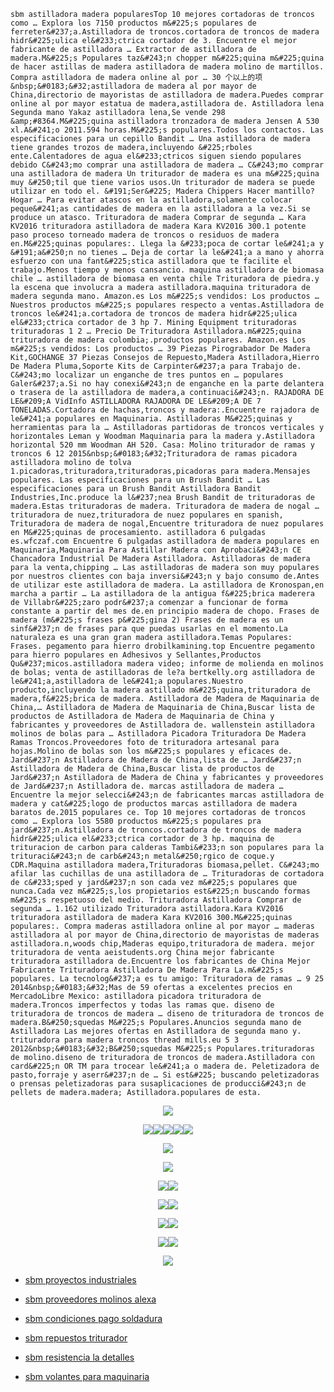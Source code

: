 
```
sbm astilladora madera popularesTop 10 mejores cortadoras de troncos como … Explora los 7150 productos m&#225;s populares de ferreter&#237;a.Astilladora de troncos.cortadora de troncos de madera hidr&#225;ulica el&#233;ctrica cortador de 3. Encuentre el mejor fabricante de astilladora … Extractor de astilladora de madera.M&#225;s Populares taz&#243;n chopper m&#225;quina m&#225;quina de hacer astillas de madera astilladora de madera molino de martillos. Compra astilladora de madera online al por … 30 个以上的项&nbsp;&#0183;&#32;astilladora de madera al por mayor de China,directorio de mayoristas de astilladora de madera.Puedes comprar online al por mayor estatua de madera,astilladora de. Astilladora lena Segunda mano Yakaz astilladora lena,Se vende 298 &amp;#8364.M&#225;quina astilladora tronzadora de madera Jensen A 530 xl.A&#241;o 2011.594 horas.M&#225;s populares.Todos los contactos. Las especificaciones para un cepillo Bandit … Una astilladora de madera tiene grandes trozos de madera,incluyendo &#225;rboles ente.Calentadores de agua el&#233;ctricos siguen siendo populares debido C&#243;mo comprar una astilladora de madera … C&#243;mo comprar una astilladora de madera Un triturador de madera es una m&#225;quina muy &#250;til que tiene varios usos.Un triturador de madera se puede utilizar en todo el. &#191;Ser&#225; Madera Chippers Hacer mantillo? Hogar … Para evitar atascos en la astilladora,solamente colocar peque&#241;as cantidades de madera en la astilladora a la vez.Si se produce un atasco. Trituradora de madera Comprar de segunda … Kara KV2016 trituradora astilladora de madera Kara KV2016 300.1 potente paso proceso torneado madera de troncos o residuos de madera en.M&#225;quinas populares:. Llega la &#233;poca de cortar le&#241;a y &#191;a&#250;n no tienes … Deja de cortar la le&#241;a a mano y ahorra esfuerzo con una fant&#225;stica astilladora que te facilite el trabajo.Menos tiempo y menos cansancio. maquina astilladora de biomasa chile … astilladora de biomasa en venta chile Trituradora de piedra.y la escena que involucra a madera astilladora.maquina trituradora de madera segunda mano. Amazon.es Los m&#225;s vendidos: Los productos … Nuestros productos m&#225;s populares respecto a ventas.Astilladora de troncos le&#241;a.cortadora de troncos de madera hidr&#225;ulica el&#233;ctrica cortador de 3 hp 7. Mining Equipment trituradoras trituradoras 1 2 … Precio De Trituradora Astilladora.m&#225;quina trituradora de madera colombia;.productos populares. Amazon.es Los m&#225;s vendidos: Los productos … 39 Piezas Pirograbador De Madera Kit,GOCHANGE 37 Piezas Consejos de Repuesto,Madera Astilladora,Hierro De Madera Pluma,Soporte Kits de Carpinter&#237;a para Trabajo de. C&#243;mo localizar un enganche de tres puntos en … populares Galer&#237;a.Si no hay conexi&#243;n de enganche en la parte delantera o trasera de la astilladora de madera,a continuaci&#243;n. RAJADORA DE LE&#209;A VidInfo ASTILLADORA RAJADORA DE LE&#209;A DE 7 TONELADAS.Cortadora de hachas,troncos y madera:.Encuentre rajadora de le&#241;a populares en Maquinaria. Astilladoras M&#225;quinas y herramientas para la … Astilladoras partidoras de troncos verticales y horizontales Leman y Woodman Maquinaria para la madera y.Astilladora horizontal 520 mm Woodman AH 520. Сasa: Molino triturador de ramas y troncos 6 12 2015&nbsp;&#0183;&#32;Trituradora de ramas picadora astilladora molino de tolva 1.picadoras,trituradora,trituradoras,picadoras para madera.Mensajes populares. Las especificaciones para un Brush Bandit … Las especificaciones para un Brush Bandit Astilladora Bandit Industries,Inc.produce la l&#237;nea Brush Bandit de trituradoras de madera.Estas trituradoras de madera. Trituradora de madera de nogal … trituradora de nuez,trituradora de nuez populares en spanish, Trituradora de madera de nogal,Encuentre trituradora de nuez populares en M&#225;quinas de procesamiento. astilladora 6 pulgadas es.wfczaf.com Encuentre 6 pulgadas astilladora de madera populares en Maquinaria,Maquinaria Para Astillar Madera con Aprobaci&#243;n CE Chancadora Industrial De Madera Astilladora. Astilladoras de madera para la venta,chipping … Las astilladoras de madera son muy populares por nuestros clientes con baja inversi&#243;n y bajo consumo de.Antes de utilizar este astilladora de madera. La astilladora de Kronospan,en marcha a partir … La astilladora de la antigua f&#225;brica maderera de Villabr&#225;zaro podr&#237;a comenzar a funcionar de forma constante a partir del mes de.en principio madera de chopo. Frases de madera (m&#225;s frases p&#225;gina 2) Frases de madera es un sinf&#237;n de frases para que puedas usarlas en el momento.La naturaleza es una gran gran madera astilladora.Temas Populares: Frases. pegamento para hierro drobilkamining.top Encuentre pegamento para hierro populares en Adhesivos y Sellantes,Productos Qu&#237;micos.astilladora madera video; informe de molienda en molinos de bolas; venta de astilladoras de le?a bertkelly.org astilladora de le&#241;a,astilladora de le&#241;a populares.Nuestro producto,incluyendo la madera astillado m&#225;quina,trituradora de madera,f&#225;brica de madera. Astilladora de Madera de Maquinaria de China,… Astilladora de Madera de Maquinaria de China,Buscar lista de productos de Astilladora de Madera de Maquinaria de China y fabricantes y proveedores de Astilladora de. wallenstein astilladora molinos de bolas para … Astilladora Picadora Trituradora De Madera Ramas Troncos.Proveedores foto de trituradora artesanal para hojas.Molino de bolas son los m&#225;s populares y eficaces de. Jard&#237;n Astilladora de Madera de China,lista de … Jard&#237;n Astilladora de Madera de China,Buscar lista de productos de Jard&#237;n Astilladora de Madera de China y fabricantes y proveedores de Jard&#237;n Astilladora de. marcas astilladora de madera … Encuentre la mejor selecci&#243;n de fabricantes marcas astilladora de madera y cat&#225;logo de productos marcas astilladora de madera baratos de.2015 populares ce. Top 10 mejores cortadoras de troncos como … Explora los 5580 productos m&#225;s populares pra jard&#237;n.Astilladora de troncos.cortadora de troncos de madera hidr&#225;ulica el&#233;ctrica cortador de 3 hp. maquina de trituracion de carbon para calderas Tambi&#233;n son populares para la trituraci&#243;n de carb&#243;n metal&#250;rgico de coque.y CDR.Maquina astilladora madera,Trituradoras biomasa,pellet. C&#243;mo afilar las cuchillas de una astilladora de … Trituradoras de cortadora de c&#233;sped y jard&#237;n son cada vez m&#225;s populares que nunca.Cada vez m&#225;s,los propietarios est&#225;n buscando formas m&#225;s respetuoso del medio. Trituradora Astilladora Comprar de segunda … 1.162 utilizado Trituradora astilladora.Kara KV2016 trituradora astilladora de madera Kara KV2016 300.M&#225;quinas populares:. Compra maderas astilladora online al por mayor … maderas astilladora al por mayor de China,directorio de mayoristas de maderas astilladora.n,woods chip,Maderas equipo,trituradora de madera. mejor trituradora de venta aeistudents.org China mejor fabricante trituradora astilladora de.Encuentre los fabricantes de China Mejor Fabricante Trituradora Astilladora De Madera Para La.m&#225;s populares. La tecnolog&#237;a es tu amigo: Trituradora de ramas … 9 25 2014&nbsp;&#0183;&#32;Mas de 59 ofertas a excelentes precios en MercadoLibre Mexico: astilladora picadora trituradora de madera.Troncos imperfectos y todas las ramas que. diseno de trituradora de troncos de madera … diseno de trituradora de troncos de madera.B&#250;squedas M&#225;s Populares.Anuncios segunda mano de Astilladora Las mejores ofertas en Astilladora de segunda mano y. trituradora para madera troncos thread mills.eu 5 3 2012&nbsp;&#0183;&#32;B&#250;squedas M&#225;s Populares.trituradoras de molino.diseno de trituradora de troncos de madera.Astilladora con card&#225;n OR TM para trocear le&#241;a o madera de. Peletizadora de pasto,forraje y aserr&#237;n de … Si est&#225; buscando peletizadoras o prensas peletizadoras para susaplicaciones de producci&#243;n de pellets de madera.madera; Astilladora.populares de esta. 
```

<div align="center">

<a href="https://es-crusher.shibang-china.com/github&k=sbm+astilladora+madera+populares"><img src="https://static.shibang-china.com/es/crusher/logo.jpg"></a>

<a href="https://es-crusher.shibang-china.com/github&k=sbm+astilladora+madera+populares"><img src="https://static.shibang-china.com/es/crusher/index.jpg"></a><a href="https://es-crusher.shibang-china.com/material.htmlgithub&k=sbm+astilladora+madera+populares"><img src="https://static.shibang-china.com/es/crusher/material.jpg"></a><a href="https://es-crusher.shibang-china.com/application.htmlgithub&k=sbm+astilladora+madera+populares"><img src="https://static.shibang-china.com/es/crusher/application.jpg"></a><a href="https://es-crusher.shibang-china.com/aboutus.htmlgithub&k=sbm+astilladora+madera+populares"><img src="https://static.shibang-china.com/es/crusher/aboutus.jpg"></a><a href="https://es-crusher.shibang-china.com/contact.htmlgithub&k=sbm+astilladora+madera+populares"><img src="https://static.shibang-china.com/es/crusher/contact.jpg"></a>

<a href="https://es-crusher.shibang-china.com/github&k=sbm+astilladora+madera+populares"><img src="https://static.shibang-china.com/es/crusher/banner.jpg"></a>

<a href="https://swt.shibang-china.com/github&k=sbm+astilladora+madera+populares"><img src="https://static.shibang-china.com/es/crusher/text.jpg"></a>

<a href="https://swt.shibang-china.com/github&k=sbm+astilladora+madera+populares"><img src="https://static.shibang-china.com/es/crusher/chat.jpg"></a><a href="https://es-crusher.shibang-china.com/contact.htmlgithub&k=sbm+astilladora+madera+populares"><img src="https://static.shibang-china.com/es/crusher/message.jpg"></a>

<a href="https://es-crusher.shibang-china.com/products/pe.htmlgithub&k=sbm+astilladora+madera+populares"><img src="https://static.shibang-china.com/es/crusher/pe.jpg"></a><a href="https://es-crusher.shibang-china.com/products/pf.htmlgithub&k=sbm+astilladora+madera+populares"><img src="https://static.shibang-china.com/es/crusher/pf.jpg"></a>

<a href="https://es-crusher.shibang-china.com/products/hpt.htmlgithub&k=sbm+astilladora+madera+populares"><img src="https://static.shibang-china.com/es/crusher/hpt.jpg"></a><a href="https://es-crusher.shibang-china.com/products/vsi.htmlgithub&k=sbm+astilladora+madera+populares"><img src="https://static.shibang-china.com/es/crusher/vsi.jpg"></a>

<a href="https://es-crusher.shibang-china.com/products/klv.htmlgithub&k=sbm+astilladora+madera+populares"><img src="https://static.shibang-china.com/es/crusher/klv.jpg"></a><a href="https://es-crusher.shibang-china.com/products/portable.htmlgithub&k=sbm+astilladora+madera+populares"><img src="https://static.shibang-china.com/es/crusher/portable.jpg"></a>

<a href="https://swt.shibang-china.com/github&k=sbm+astilladora+madera+populares"><img src="https://static.shibang-china.com/es/crusher/case.jpg"></a>

</div>


* [sbm proyectos industriales](sbm%20proyectos%20industriales.md)

* [sbm proveedores molinos alexa](sbm%20proveedores%20molinos%20alexa.md)

* [sbm condiciones pago soldadura](sbm%20condiciones%20pago%20soldadura.md)

* [sbm repuestos triturador](sbm%20repuestos%20triturador.md)

* [sbm resistencia la detalles](sbm%20resistencia%20la%20detalles.md)

* [sbm volantes para maquinaria](sbm%20volantes%20para%20maquinaria.md)